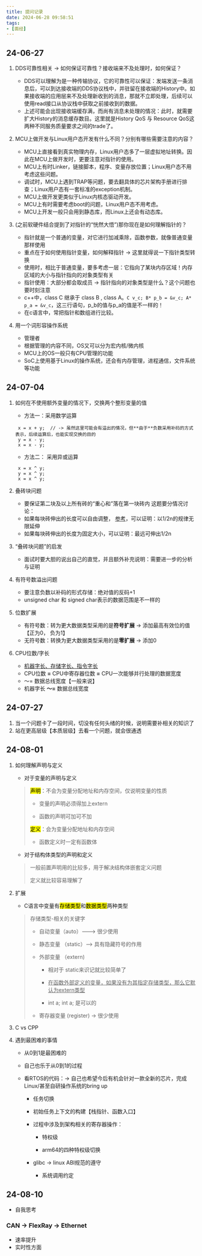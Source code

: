 ```yaml
---
title: 提问记录
date: 2024-06-28 09:58:51
tags:
- [面经]
---
```


## 24-06-27

1. DDS可靠性相关 -> 如何保证可靠性？接收端来不及处理时，如何保证？
   
   - DDS可以理解为是一种传输协议，它的可靠性可以保证：发端发送一条消息后，可以到达接收端的DDS协议栈中，并驻留在接收端的History中。如果接收端的应用层来不及处理新收到的消息，那就不立即处理，后续可以使用read接口从协议栈中获取之前接收到的数据。
   - 上述可能会出现接收端缓存满，而尚有消息未处理的情况：此时，就需要扩大History的消息缓存数目。这里就是History QoS 与 Resource QoS这两种不同服务质量要求之间的trade了。

2. MCU上做开发与Linux用户态开发有什么不同？分别有哪些需要注意的内容？
   
   - MCU上直接看到真实物理内存，Linux用户态多了一层虚拟地址转换。因此在MCU上做开发时，更要注意对指针的使用。
   - MCU上有时Linker，链接脚本，程序、变量存放位置；Linux用户态不用考虑这些问题。
   - 调试时，MCU上遇到TRAP等问题，要去翻具体的芯片架构手册进行排查；Linux用户态有一套标准的exception机制。
   - MCU上做开发更类似于Linux内核态驱动开发。
   - MCU上有时需要考虑boot的问题，Linux用户态不用考虑。
   - MCU上开发一般只会用到静态库，而Linux上还会有动态库。

3. (之前软硬件结合提到了对指针的“恍然大悟”)那你现在是如何理解指针的？
   
   - 指针就是一个普通的变量，对它进行加减乘除，函数参数，就像普通变量那样使用
   - 重点在于如何使用指针变量，如何解释指针 -> 这里就得说一下指针类型转换
   - 使用时，相比于普通变量，要多考虑一层：它指向了某块内存区域！内存区域的大小与指针指向的对象类型有关
   - 指针使用：大部分都会取成员 -> 指针指向的对象类型是什么？这个问题也要时刻注意
   - c++中，class C 继承于 class B , class A。`C v_c; B* p_b = &v_c; A* p_a = &v_c`，这三行语句，p_b的值与p_a的值是不一样的！
   - 在c语言中，常把指针和数组进行比较。

4. 用一个词形容操作系统
   
   - 管理者
   - 根据管理的内容不同，OS又可以分为宏内核/微内核
   - MCU上的OS一般只有CPU管理的功能
   - SoC上使用基于Linux的操作系统，还会有内存管理，进程通信，文件系统等功能

## 24-07-04

1. 如何在不使用额外变量的情况下，交换两个整形变量的值
   
   - 方法一：采用数学运算
	```
     x = x + y;  // -> 虽然这里可能会有溢出的情况，但**由于**负数采用补码的方式表示，后续运算后，也能实现交换的目的
     y = x - y;
     x = x - y;
     ```
   
   - 方法二： 采用异或运算
	```
     x = x ^ y;
     y = x ^ y;
     x = x ^ y;
     ```

2. 叠砖块问题
   
   - 要保证第二块及以上所有砖的“重心和”落在第一块砖内
     这题要分情况讨论：
   - 如果每块砖伸出的长度可以自由调整， [参考](https://max.book118.com/html/2018/0103/147107237.shtm)，可以证明：以1/2n的规律无限延伸
   - 如果每块砖伸出的长度为固定大小，可以证明：最远可伸出1/2n

3. “叠砖块问题”的启发
   
   - 面试时要大胆的说出自己的直觉，并且额外补充说明：需要进一步的分析与证明

4. 有符号数溢出问题
   
   - 要注意负数以补码的形式存储：绝对值的反码+1
   - unsigned char 和 signed char表示的数据范围是不一样的

5. 位数扩展
   
   - 有符号数：转为更大数据类型采用的是**符号扩展** -> 添加最高有效位的值【正为0， 负为1】
   - 无符号数：转换为更大数据类型采用的是**零扩展** -> 添加0

6. CPU位数/字长
   
   - [机器字长、存储字长、指令字长](https://www.cnblogs.com/komorebi-514/p/16174395.html)
   - CPU位数 **=** CPU中寄存器位数 **=** CPU一次能够并行处理的数据宽度
   - ～= 数据总线宽度【一般来说】
   - 机器字长 **～=** 数据总线宽度

## 24-07-27

1. 当一个问题卡了一段时间，切没有任何头绪的时候，说明需要补相关的知识了
2. 站在更高层级【本质层级】去看一个问题，就会很通透



## 24-08-01

1. 如何理解声明与定义
   
   - 对于变量的声明与定义
   
   > <mark>声明</mark>：不会为变量分配地址和内存空间，仅说明变量的性质
   > 
   > - 变量的声明必须得加上extern
   > 
   > - 函数的声明可加可不加
   > 
   > <mark>定义</mark>：会为变量分配地址和内存空间
   > 
   > - 函数定义时一定有函数体
   
   - 对于结构体类型的声明和定义
   
   > 一般前置声明用的比较多，用于解决结构体嵌套定义问题
   > 
   > 定义就比较容易理解了

2. 扩展
   
   - C语言中变量有<mark>存储类型</mark>和<mark>数据类型</mark>两种类型
   
   > 存储类型-相关的关键字
   > 
   > - 自动变量（auto）---> 很少使用
   > 
   > - 静态变量 （static）--> 具有隐藏符号的作用
   > 
   > - 外部变量 （extern) 
   >   
   >   - 相对于 static来识记就比较简单了
   >   
   >   - <u>在函数外部定义的变量，如果没有为其指定存储类型，那么它默认为extern类型</u>
   >   
   >   - int a; int a; 是可以的
   > 
   > - 寄存器变量 (register)  -> 很少使用

3. C vs CPP

4. 遇到最困难的事情
   
   - 从0到1是最困难的
   
   - 自己也乐于从0到1的过程
   
   - 看RTOS的代码：-> 自己也希望今后有机会针对一款全新的芯片，完成Linux/甚至自研操作系统的bring up
     
     - 任务切换
     
     - 初始任务上下文的构建【栈指针、函数入口】
     
     - 过程中涉及到架构相关的寄存器操作：
       
       - 特权级
       
       - arm64的四种特权级切换
     
     - glibc -> linux ABI规范的遵守
       
       - 系统调用约定

## 24-08-10
-  自我思考

### CAN -> FlexRay -> Ethernet
- 速率提升
- 实时性方面
